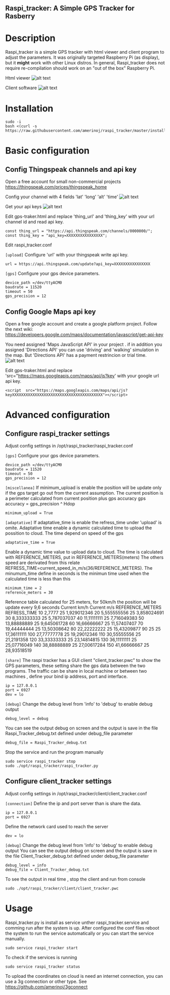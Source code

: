 Raspi_tracker: A Simple GPS Tracker for Rasberry
-------

# Description
Raspi_tracker is a simple GPS tracker with html viewer and client program to adjust the parameters. It was originally targeted Raspberry Pi (as display), but it **might** work with other Linux distros. 
In general, Raspi_tracker does not require re-compilation should work on an "out of the box" Raspberry Pi.

Html viewer
![alt text](https://github.com/amerinoj/raspi_tracker/blob/master/img/Example.png?raw=true) 

Client software
![alt text](https://github.com/amerinoj/raspi_tracker/blob/master/img/Client.png?raw=true) 

# Installation
```
sudo -i
bash <(curl -s https://raw.githubusercontent.com/amerinoj/raspi_tracker/master/install.sh) 
```

# Basic configuration
## Config Thingspeak channels and api key
Open a free account for small non-commercial projects
https://thingspeak.com/prices/thingspeak_home

Config your channel with 4 fields 'lat' 'long' 'alt' 'time'
![alt text](https://github.com/amerinoj/raspi_tracker/blob/master/img/thingspeak_fields.png?raw=true)

Get your api keys
![alt text](https://github.com/amerinoj/raspi_tracker/blob/master/img/thingspeak_api_key.png?raw=true)

Edit gps-traker.html and replace 'thing_url' and 'thing_key' with your url channel id and read api key. 

```
const thing_url = "https://api.thingspeak.com/channels/0000000/";
const thing_key = "api_key=XXXXXXXXXXXXXXXX";
```

Edit raspi_tracker.conf

`[upload]`
Configure 'url' with your thingspeak write api key. 
```
url = https://api.thingspeak.com/update?api_key=XXXXXXXXXXXXXXXX
```

`[gps]`
Configure your gps device  parameters.
```
device_path =/dev/ttyACM0
baudrate = 11520
timeout = 50
gps_precision = 12
```


## Config Google Maps  api key
Open a free google account and create a google platform project.
Follow the next wiki:
https://developers.google.com/maps/documentation/javascript/get-api-key

You need assigned  'Maps JavaScript API' in your project . if in addition you assigned  'Directions API' you can use 'driving' and 'walking' simulation in the map. But 'Directions API' has a payment restrincion or trial time.
![alt text](https://github.com/amerinoj/raspi_tracker/blob/master/img/google_api.png?raw=true)

Edit gps-traker.html and replace 'src="https://maps.googleapis.com/maps/api/js?key'  with your google url api key. 
```
<script  src="https://maps.googleapis.com/maps/api/js?keyXXXXXXXXXXXXXXXXXXXXXXXXXXXXXXXXXXXXXXXX"></script>	
```

# Advanced configuration
## Configure raspi_tracker settings

Adjust config settings in  /opt/raspi_tracker/raspi_tracker.conf

`[gps]`
Configure your gps device  parameters.
```
device_path =/dev/ttyACM0
baudrate = 11520
timeout = 50
gps_precision = 12
```

`[miscellanea]`
If minimum_upload is enable the position will be update only if the gps target go out from the current assumption.
The current position is a perimeter calculated from current position plus gps accuracy
gps accuracy = gps_precision ^ Hdop
```
minimum_upload = True
```

`[adaptative]`
If adaptative_time is enable the refress_time under 'upload' is omite.
Adaptative time enable a dynamic calculated time to upload the possition to cloud.
The time depend on speed of the gps
```
adaptative_time = True
```
Enable a dynamic time value to upload data to cloud. The time is calculated with REFERENCE_METERS, put in REFERENCE_METERS(meters)
The others speed are derivated from this relate REFRESS_TIME=current_speed_in_m/s(36/REFERENCE_METERS).
The minumum_time define in seconds is the minimun time used when the calculated time is less than this
```
minimum_time = 2
reference_meters = 30
```
Reference table calculated for 25 meters, for 50km/h the position will be update every 9,6 seconds
Current km/h	Current m/s		REFERENCE_METERS	REFRESS_TIME
	10			2,7777				25				1,929012346
	20			5,555555556			25				3,858024691
	30			8,333333333			25				5,787037037
	40			11,11111111			25				7,716049383
	50			13,88888889			25				9,645061728
	60			16,66666667			25				11,57407407
	70			19,44444444			25				13,50308642
	80			22,22222222			25				15,43209877
	90			25					25				17,36111111
	100			27,77777778			25				19,29012346
	110			30,55555556			25				21,2191358
	120			33,33333333			25				23,14814815
	130			36,11111111			25				25,07716049
	140			38,88888889			25				27,00617284
	150			41,66666667			25				28,93518519




`[share]`
The raspi tracker has a GUI client "client_tracker.pwc" to show the GPS parameters, these setting share the gps data between the two programs.
The traffic can be share in local machine or between two machines , define your bind ip address, port and interface.
```
ip = 127.0.0.1
port = 6927
dev = lo
```

`[debug]`
Change the debug level from 'info' to 'debug' to enable debug output
```
debug_level = debug
```
You can see the output debug on screen and the output is save in the file Raspi_Tracker_debug.txt defined under debug_file parameter
```
debug_file = Raspi_Tracker_debug.txt
```
Stop the service and run the program manually
```
sudo service raspi_tracker stop
sudo ./opt/raspi_tracker/raspi_tracker.py
```

## Configure client_tracker settings

Adjust config settings in  /opt/raspi_tracker/client/client_tracker.conf

`[connection]`
Define the ip and port server than is share the data. 
```
ip = 127.0.0.1
port = 6927
```
Define the network card used to reach the server
```
dev = lo
```


`[debug]`
Change the debug level from 'info' to 'debug' to enable debug output
You can see the output debug on screen and the output is save in the file Client_Tracker_debug.txt defined under debug_file parameter
```
debug_level = info
debug_file = Client_Tracker_debug.txt
```
To see the output in real time , stop the client and run from console 
```
sudo ./opt/raspi_tracker/client/client_tracker.pwc
```


# Usage

Raspi_tracker.py is install as service unther raspi_tracker.service and comming run after the system is up. 
After configured the conf files reboot the system to run the service automatically or you can start the service manually.
```
sudo service raspi_tracker start
```
To check if the services is running 
```
sudo service raspi_tracker status
```
To upload the coordinates on cloud  is need an internet connection, you can use a 3g connection or other type.
See https://github.com/amerinoj/3gconnect


